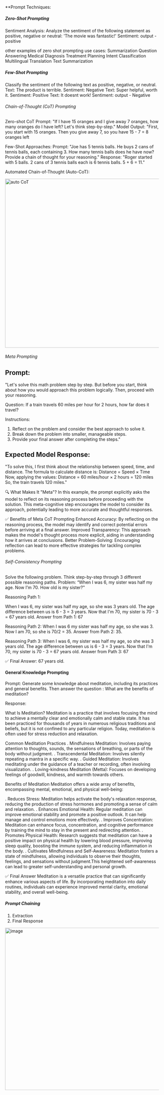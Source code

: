 **Prompt Techniques:

##### Zero-Shot Prompting #######
Sentiment Analysis:
Analyze the sentiment of the following statement as positive, negative or neutral: 'The movie was fantastic!'
Sentiment:
output - positive

other examples of zero shot prompting use cases:
Summarization 
Question Answering
Medical Diagnosis 
Treatment Planning 
Intent Classification  
Multilingual Translation 
Text Summarization

##### Few-Shot Prompting ######

Classify the sentiment of the following text as positive, negative, or neutral.
Text: The product is terrible. Sentiment: Negative
Text: Super helpful, worth it. Sentiment: Positive
Text: It doesnt work! Sentiment:
output - Negative

###### Chain-of-Thought (CoT) Prompting ######

Zero-shot CoT Prompt:
"If I have 15 oranges and I give away 7 oranges, how many oranges do I have left? Let's think step-by-step."
Model Output:
"First, you start with 15 oranges. Then you give away 7, so you have 15 - 7 = 8 oranges left

Few-Shot Approaches:
Prompt: "Joe has 5 tennis balls. He buys 2 cans of tennis balls, each containing 3. How many tennis balls does he have now? Provide a chain of thought for your reasoning." 
Response: "Roger started with 5 balls. 2 cans of 3 tennis balls each is 6 tennis balls. 5 + 6 = 11." 

Automated Chain-of-Thought (Auto-CoT):

<img width="551" alt="auto CoT" src="https://github.com/user-attachments/assets/7d2e327c-9cfe-4cf8-8f3c-a23b779ab175" />

###### Meta Prompting ########

Prompt:
------
"Let's solve this math problem step by step. But before you start, think about how you would approach this problem logically. Then, proceed with your reasoning.

Question:
If a train travels 60 miles per hour for 2 hours, how far does it travel?

Instructions:
1. Reflect on the problem and consider the best approach to solve it.
2. Break down the problem into smaller, manageable steps.
3. Provide your final answer after completing the steps."

Expected Model Response:
-----------------------
"To solve this, I first think about the relationship between speed, time, and distance. The formula to calculate distance is:
Distance = Speed × Time
Now, applying the values:
Distance = 60 miles/hour × 2 hours = 120 miles
So, the train travels 120 miles."

🔍 What Makes It "Meta"?
In this example, the prompt explicitly asks the model to reflect on its reasoning process before proceeding with the solution. This meta-cognitive step encourages the model to consider its approach, potentially leading to more accurate and thoughtful responses.

✅ Benefits of Meta CoT Prompting
Enhanced Accuracy: By reflecting on the reasoning process, the model may identify and correct potential errors before arriving at a final answer.
Improved Transparency: This approach makes the model's thought process more explicit, aiding in understanding how it arrives at conclusions.
Better Problem-Solving: Encouraging reflection can lead to more effective strategies for tackling complex problems.

###### Self-Consistency Prompting #####

Solve the following problem. Think step-by-step through 3 different possible reasoning paths.
Problem: “When I was 6, my sister was half my age. Now I'm 70. How old is my sister?"

Reasoning Path 1:

When I was 6, my sister was half my age, so she was 3 years old. The age difference between us is 6 - 3 = 3 years.
Now that I'm 70, my sister is 70 - 3 = 67 years old. 
Answer from Path 1: 67

Reasoning Path 2:
When I was 6 my sister was half my age, so she was 3. Now I am 70, so she is 70/2 = 35.
Answer from Path 2: 35.

Reasoning Path 3:
When I was 6, my sister was half my age, so she was 3 years old. The age difference between us is 6 - 3 = 3 years.
Now that I'm 70, my sister is 70 - 3 = 67 years old.
Answer from Path 3: 67

✅ Final Answer:
67 years old.

#### General Knowledge Prompting #####

Prompt:
Generate some knowledge about meditation, including its practices and general benefits. Then answer the question : What are the benefits of meditation?

Response:

What Is Meditation?
Meditation is a practice that involves focusing the mind to achieve a mentally clear and emotionally calm and stable state. It has been practiced for thousands of years in numerous religious traditions and beliefs, but it is not confined to any particular religion. Today, meditation is often used for stress reduction and relaxation.

Common Meditation Practices
. Mindfulness Meditation: Involves paying attention to thoughts, sounds, the sensations of breathing, or parts of the body without judgment.
. Transcendental Meditation: Involves silently repeating a mantra in a specific way.
. Guided Meditation: Involves meditating under the guidance of a teacher or recording, often involving visualization.
. Loving-kindness Meditation (Metta): Focuses on developing feelings of goodwill, kindness, and warmth towards others.

Benefits of Meditation
Meditation offers a wide array of benefits, encompassing mental, emotional, and physical well-being:

. Reduces Stress: Meditation helps activate the body's relaxation response, reducing the production of stress hormones and promoting a sense of calm and relaxation.
. Enhances Emotional Health: Regular meditation can improve emotional stability and promote a positive outlook. It can help manage and control emotions more effectively.
. Improves Concentration: Meditation can enhance focus, concentration, and cognitive performance by training the mind to stay in the present and redirecting attention.
. Promotes Physical Health: Research suggests that meditation can have a positive impact on physical health by lowering blood pressure, improving sleep quality, boosting the immune system, and reducing inflammation in the body.
. Cultivates Mindfulness and Self-Awareness: Meditation fosters a state of mindfulness, allowing individuals to observe their thoughts, feelings, and sensations without judgment.This heightened self-awareness can lead to greater self-understanding and personal growth.

✅ Final Answer
Meditation is a versatile practice that can significantly enhance various aspects of life. By incorporating meditation into daily routines, individuals can experience improved mental clarity, emotional stability, and overall well-being.

##### Prompt Chaining ####
1. Extraction
2. Final Response

<img width="529" alt="image" src="https://github.com/user-attachments/assets/c0411c53-c04e-4c8e-8a78-56cee6a209bc" />


